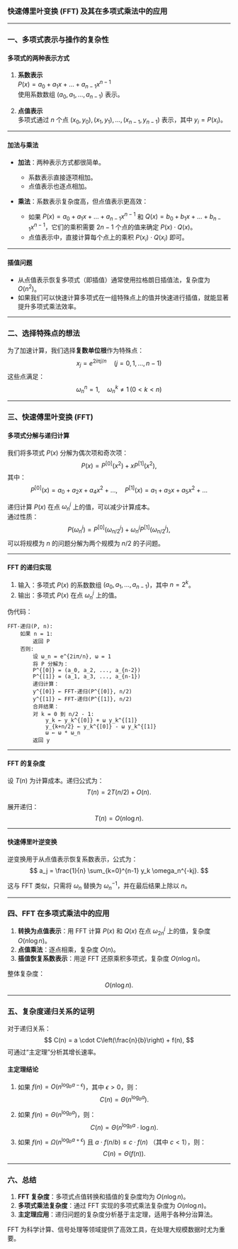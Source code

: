 ### 快速傅里叶变换 (FFT) 及其在多项式乘法中的应用

---

### 一、多项式表示与操作的复杂性

#### **多项式的两种表示方式**

1. **系数表示**  
   $P(x) = a_0 + a_1 x + \dots + a_{n-1} x^{n-1}$  
   使用系数数组 $(a_0, a_1, \dots, a_{n-1})$ 表示。

2. **点值表示**  
   多项式通过 $n$ 个点 $(x_0, y_0), (x_1, y_1), \dots, (x_{n-1}, y_{n-1})$ 表示，其中 $y_i = P(x_i)$。

---

#### **加法与乘法**

- **加法**：两种表示方式都很简单。
  - 系数表示直接逐项相加。
  - 点值表示也逐点相加。

- **乘法**：系数表示复杂度高，但点值表示更高效：
  - 如果 $P(x) = a_0 + a_1 x + \dots + a_{n-1} x^{n-1}$ 和 $Q(x) = b_0 + b_1 x + \dots + b_{n-1} x^{n-1}$，它们的乘积需要 $2n-1$ 个点的值来确定 $P(x) \cdot Q(x)$。
  - 点值表示中，直接计算每个点上的乘积 $P(x_i) \cdot Q(x_i)$ 即可。

---

#### **插值问题**

- 从点值表示恢复多项式（即插值）通常使用拉格朗日插值法，复杂度为 $O(n^2)$。  
- 如果我们可以快速计算多项式在一组特殊点上的值并快速进行插值，就能显著提升多项式乘法效率。

---

### 二、选择特殊点的想法

为了加速计算，我们选择**复数单位根**作为特殊点：  
$$ x_j = e^{2i\pi j / n} \quad (j = 0, 1, \dots, n-1) $$
这些点满足：  
$$ \omega_n^n = 1, \quad \omega_n^k \neq 1 \, (0 < k < n) $$

---

### 三、快速傅里叶变换 (FFT)

#### **多项式分解与递归计算**

我们将多项式 $P(x)$ 分解为偶次项和奇次项：
$$ P(x) = P^{[0]}(x^2) + xP^{[1]}(x^2), $$
其中：
$$ P^{[0]}(x) = a_0 + a_2 x + a_4 x^2 + \dots, \quad P^{[1]}(x) = a_1 + a_3 x + a_5 x^2 + \dots $$

递归计算 $P(x)$ 在点 $\omega_n^j$ 上的值，可以减少计算成本。  
通过性质：
$$ P(\omega_n^j) = P^{[0]}(\omega_{n/2}^j) + \omega_n^j P^{[1]}(\omega_{n/2}^j), $$
可以将规模为 $n$ 的问题分解为两个规模为 $n/2$ 的子问题。

---

#### **FFT 的递归实现**

1. 输入：多项式 $P(x)$ 的系数数组 $(a_0, a_1, \dots, a_{n-1})$，其中 $n = 2^k$。  
2. 输出：多项式 $P(x)$ 在点 $\omega_n^j$ 上的值。

伪代码：
```plaintext
FFT-递归(P, n):
    如果 n = 1:
        返回 P
    否则:
        设 ω_n = e^{2iπ/n}, ω = 1
        将 P 分解为：
        P^{[0]} = (a_0, a_2, ..., a_{n-2})
        P^{[1]} = (a_1, a_3, ..., a_{n-1})
        递归计算：
        y^{[0]} ← FFT-递归(P^{[0]}, n/2)
        y^{[1]} ← FFT-递归(P^{[1]}, n/2)
        合并结果：
        对 k = 0 到 n/2 - 1:
            y_k ← y_k^{[0]} + ω y_k^{[1]}
            y_{k+n/2} ← y_k^{[0]} - ω y_k^{[1]}
            ω ← ω * ω_n
        返回 y
```

---

#### **FFT 的复杂度**

设 $T(n)$ 为计算成本。递归公式为：
$$ T(n) = 2T(n/2) + O(n). $$

展开递归：
$$ T(n) = O(n \log n). $$

---

#### **快速傅里叶逆变换**

逆变换用于从点值表示恢复系数表示，公式为：
$$ a_j = \frac{1}{n} \sum_{k=0}^{n-1} y_k \omega_n^{-kj}. $$

这与 FFT 类似，只需将 $\omega_n$ 替换为 $\omega_n^{-1}$，并在最后结果上除以 $n$。

---

### 四、FFT 在多项式乘法中的应用

1. **转换为点值表示**：用 FFT 计算 $P(x)$ 和 $Q(x)$ 在点 $\omega_{2n}^j$ 上的值，复杂度 $O(n \log n)$。  
2. **点值乘法**：逐点相乘，复杂度 $O(n)$。  
3. **插值恢复系数表示**：用逆 FFT 还原乘积多项式，复杂度 $O(n \log n)$。

整体复杂度：
$$ O(n \log n). $$

---

### 五、复杂度递归关系的证明

对于递归关系：
$$ C(n) = a \cdot C\left(\frac{n}{b}\right) + f(n), $$
可通过“主定理”分析其增长速率。

#### **主定理结论**
1. 如果 $f(n) = O\left(n^{\log_b a - \epsilon}\right)$，其中 $\epsilon > 0$，则：
   $$ C(n) = \Theta\left(n^{\log_b a}\right). $$

2. 如果 $f(n) = \Theta\left(n^{\log_b a}\right)$，则：
   $$ C(n) = \Theta\left(n^{\log_b a} \cdot \log n\right). $$

3. 如果 $f(n) = \Omega\left(n^{\log_b a + \epsilon}\right)$ 且 $a \cdot f(n/b) \leq c \cdot f(n)$ （其中 $c < 1$），则：
   $$ C(n) = \Theta(f(n)). $$

---

### 六、总结

1. **FFT 复杂度**：多项式点值转换和插值的复杂度均为 $O(n \log n)$。  
2. **多项式乘法复杂度**：通过 FFT 实现的多项式乘法复杂度为 $O(n \log n)$。  
3. **主定理应用**：递归问题的复杂度分析基于主定理，适用于各种分治算法。

FFT 为科学计算、信号处理等领域提供了高效工具，在处理大规模数据时尤为重要。